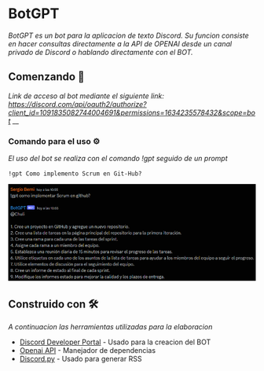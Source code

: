 # BotGPT
_BotGPT es un bot para la aplicacion de texto Discord. Su funcion consiste en hacer consultas directamente a la API de OPENAI desde un canal privado de Discord o hablando directamente con el BOT._

## Comenzando 🚀

_Link de acceso al bot mediante el siguiente link: https://discord.com/api/oauth2/authorize?client_id=1091835082744004691&permissions=1634235578432&scope=bot_
__

### Comando para el uso ⚙️

_El uso del bot se realiza con el comando *!gpt* seguido de un prompt_

```
!gpt Como implemento Scrum en Git-Hub?
```
![Alt text](Screenshot_4.png)


## Construido con 🛠️

_A continuacion las herramientas utilizadas para la elaboracion_

* [Discord Developer Portal](https://discord.com/developers/docs/intro) - Usado para la creacion del BOT
* [Openai API](https://github.com/openai) - Manejador de dependencias
* [Discord.py](https://discordpy.readthedocs.io/en/stable/) - Usado para generar RSS

